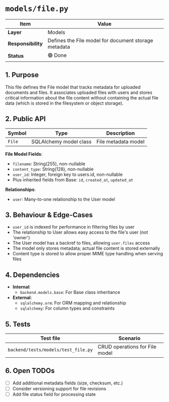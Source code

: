 # `models/file.py`

| Item               | Value                                                |
| ------------------ | ---------------------------------------------------- |
| **Layer**          | Models                                               |
| **Responsibility** | Defines the File model for document storage metadata |
| **Status**         | 🟢 Done                                              |

## 1. Purpose

This file defines the File model that tracks metadata for uploaded documents and files. It associates uploaded files with users and stores critical information about the file content without containing the actual file data (which is stored in the filesystem or object storage).

## 2. Public API

| Symbol | Type                   | Description         |
| ------ | ---------------------- | ------------------- |
| `File` | SQLAlchemy model class | File metadata model |

**File Model Fields**:

- `filename`: String(255), non-nullable
- `content_type`: String(128), non-nullable
- `user_id`: Integer, foreign key to users.id, non-nullable
- Plus inherited fields from Base: `id`, `created_at`, `updated_at`

**Relationships**:

- `user`: Many-to-one relationship to the User model

## 3. Behaviour & Edge-Cases

- `user_id` is indexed for performance in filtering files by user
- The relationship to User allows easy access to the file's user (not 'owner')
- The User model has a backref to files, allowing `user.files` access
- The model only stores metadata; actual file content is stored externally
- Content type is stored to allow proper MIME type handling when serving files

## 4. Dependencies

- **Internal**:
  - `backend.models.base`: For Base class inheritance
- **External**:
  - `sqlalchemy.orm`: For ORM mapping and relationship
  - `sqlalchemy`: For column types and constraints

## 5. Tests

| Test file                           | Scenario                       |
| ----------------------------------- | ------------------------------ |
| `backend/tests/models/test_file.py` | CRUD operations for File model |

## 6. Open TODOs

- [ ] Add additional metadata fields (size, checksum, etc.)
- [ ] Consider versioning support for file revisions
- [ ] Add file status field for processing state
